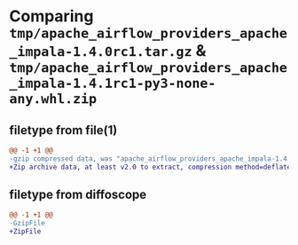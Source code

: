 # Comparing `tmp/apache_airflow_providers_apache_impala-1.4.0rc1.tar.gz` & `tmp/apache_airflow_providers_apache_impala-1.4.1rc1-py3-none-any.whl.zip`

## filetype from file(1)

```diff
@@ -1 +1 @@
-gzip compressed data, was "apache_airflow_providers_apache_impala-1.4.0rc1.tar", last modified: Tue Apr 30 11:14:29 2024, max compression
+Zip archive data, at least v2.0 to extract, compression method=deflate
```

## filetype from diffoscope

```diff
@@ -1 +1 @@
-GzipFile
+ZipFile
```

